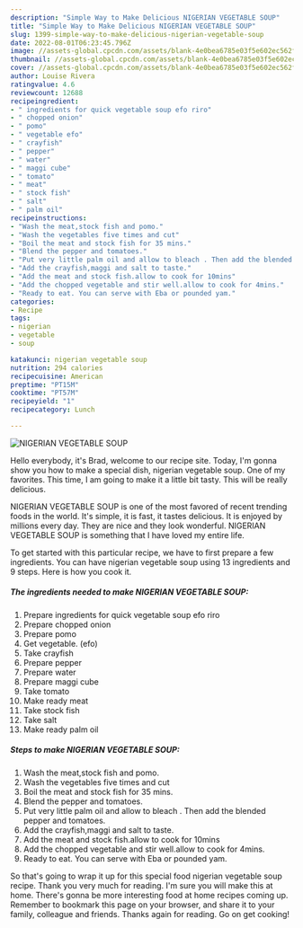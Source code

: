 ```yaml
---
description: "Simple Way to Make Delicious NIGERIAN VEGETABLE SOUP"
title: "Simple Way to Make Delicious NIGERIAN VEGETABLE SOUP"
slug: 1399-simple-way-to-make-delicious-nigerian-vegetable-soup
date: 2022-08-01T06:23:45.796Z
image: //assets-global.cpcdn.com/assets/blank-4e0bea6785e03f5e602ec562f230caae08da540cada707380b4fe1bbebba43da.png
thumbnail: //assets-global.cpcdn.com/assets/blank-4e0bea6785e03f5e602ec562f230caae08da540cada707380b4fe1bbebba43da.png
cover: //assets-global.cpcdn.com/assets/blank-4e0bea6785e03f5e602ec562f230caae08da540cada707380b4fe1bbebba43da.png
author: Louise Rivera
ratingvalue: 4.6
reviewcount: 12688
recipeingredient:
- " ingredients for quick vegetable soup efo riro"
- " chopped onion"
- " pomo"
- " vegetable efo"
- " crayfish"
- " pepper"
- " water"
- " maggi cube"
- " tomato"
- " meat"
- " stock fish"
- " salt"
- " palm oil"
recipeinstructions:
- "Wash the meat,stock fish and pomo."
- "Wash the vegetables five times and cut"
- "Boil the meat and stock fish for 35 mins."
- "Blend the pepper and tomatoes."
- "Put very little palm oil and allow to bleach . Then add the blended pepper and tomatoes."
- "Add the crayfish,maggi and salt to taste."
- "Add the meat and stock fish.allow to cook for 10mins"
- "Add the chopped vegetable and stir well.allow to cook for 4mins."
- "Ready to eat. You can serve with Eba or pounded yam."
categories:
- Recipe
tags:
- nigerian
- vegetable
- soup

katakunci: nigerian vegetable soup 
nutrition: 294 calories
recipecuisine: American
preptime: "PT15M"
cooktime: "PT57M"
recipeyield: "1"
recipecategory: Lunch

---
```



![NIGERIAN VEGETABLE SOUP](//assets-global.cpcdn.com/assets/blank-4e0bea6785e03f5e602ec562f230caae08da540cada707380b4fe1bbebba43da.png)

Hello everybody, it's Brad, welcome to our recipe site. Today, I'm gonna show you how to make a special dish, nigerian vegetable soup. One of my favorites. This time, I am going to make it a little bit tasty. This will be really delicious.



NIGERIAN VEGETABLE SOUP is one of the most favored of recent trending foods in the world. It's simple, it is fast, it tastes delicious. It is enjoyed by millions every day. They are nice and they look wonderful. NIGERIAN VEGETABLE SOUP is something that I have loved my entire life.


To get started with this particular recipe, we have to first prepare a few ingredients. You can have nigerian vegetable soup using 13 ingredients and 9 steps. Here is how you cook it.

<!--inarticleads1-->

##### The ingredients needed to make NIGERIAN VEGETABLE SOUP:

1. Prepare  ingredients for quick vegetable soup efo riro
1. Prepare  chopped onion
1. Prepare  pomo
1. Get  vegetable. (efo)
1. Take  crayfish
1. Prepare  pepper
1. Prepare  water
1. Prepare  maggi cube
1. Take  tomato
1. Make ready  meat
1. Take  stock fish
1. Take  salt
1. Make ready  palm oil




<!--inarticleads2-->

##### Steps to make NIGERIAN VEGETABLE SOUP:

1. Wash the meat,stock fish and pomo.
1. Wash the vegetables five times and cut
1. Boil the meat and stock fish for 35 mins.
1. Blend the pepper and tomatoes.
1. Put very little palm oil and allow to bleach . Then add the blended pepper and tomatoes.
1. Add the crayfish,maggi and salt to taste.
1. Add the meat and stock fish.allow to cook for 10mins
1. Add the chopped vegetable and stir well.allow to cook for 4mins.
1. Ready to eat. You can serve with Eba or pounded yam.




So that's going to wrap it up for this special food nigerian vegetable soup recipe. Thank you very much for reading. I'm sure you will make this at home. There's gonna be more interesting food at home recipes coming up. Remember to bookmark this page on your browser, and share it to your family, colleague and friends. Thanks again for reading. Go on get cooking!

